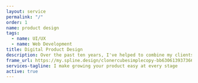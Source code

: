 ```yaml
---
layout: service
permalink: "/"
order: 1
name: product design
tags:
  - name: UI/UX
  - name: Web Development
title: Digital Product Design
description: Over the past ten years, I've helped to combine my clients' vision of the future with the perspectives of their users to create  stunning, tailored experiences that are accessible to everyone on the web
frame_url: https://my.spline.design/clonercubesimplecopy-bb630613937366454aab26e86c0a12b7/
services-tagline: I make growing your product easy at every stage
active: true
---
```

